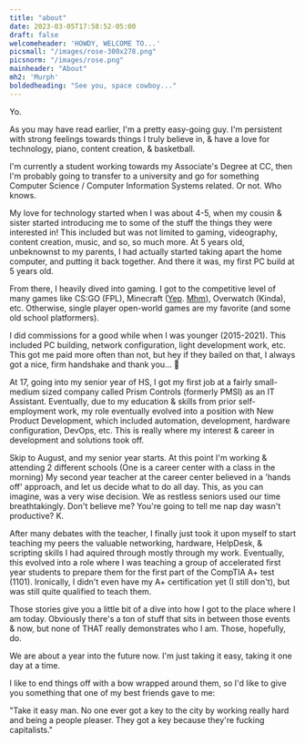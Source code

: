 ```yaml
---
title: "about"
date: 2023-03-05T17:58:52-05:00
draft: false
welcomeheader: 'HOWDY, WELCOME TO...'
picsmall: "/images/rose-300x278.png"
picsnorm: "/images/rose.png"
mainheader: "About"
mh2: 'Murph'
boldedheading: "See you, space cowboy..."
---
```

Yo. 

As you may have read earlier, I'm a pretty easy-going guy. I'm persistent 
with strong feelings towards things I truly believe in, & 
have a love for technology, piano, content creation, & basketball.

I'm currently a student working towards my Associate's Degree at CC, 
then I'm probably going to transfer to a university and go for something Computer Science / 
Computer Information Systems related. Or not. Who knows.

My love for technology started when I was about 4-5, when my cousin & sister started introducing me to
some of the stuff the things they were interested in! This included but was not limited to gaming, videography,
content creation, music, and so, so much more. At 5 years old, unbeknownst to my parents, I had actually
started taking apart the home computer, and putting it back together. And there it was, my first PC build
at 5 years old.

From there, I heavily dived into gaming. I got to the competitive level of many games 
like CS:GO (FPL), Minecraft ([Yep](https://www.youtube.com/watch?v=Ow8ipShBHN4). [Mhm](https://www.youtube.com/watch?v=R1EHUBDeaPg)), 
Overwatch (Kinda), etc. Otherwise, single player open-world games are my favorite (and some old school platformers).

I did commissions for a good while when I was younger (2015-2021). This included PC building, network configuration, 
light development work, etc. This got me paid more often than not, but hey if they bailed on that, I always got a nice, firm handshake
and thank you... 🥲

At 17, going into my senior year of HS, I got my first job at a fairly small-medium 
sized company called Prism Controls (formerly PMSI) as an IT Assistant. 
Eventually, due to my education & skills from prior self-employment work, my role eventually evolved 
into a position with New Product Development, which included automation, development, hardware configuration, 
DevOps, etc. This is really where my interest & career in development and solutions took off. 

Skip to August, and my senior year starts. At this point I'm working & attending 2 different schools (One is a career center with a class in the morning) 
My second year teacher at the career center believed in a 'hands off' approach, and let us decide  what to do all day. 
This, as you can imagine, was a very wise decision. We as restless seniors used our time breathtakingly. Don't believe me? 
You're going to tell me nap day wasn't productive? K.

After many debates with the teacher, I finally just took it upon myself to start teaching my peers the valuable networking, hardware, 
HelpDesk, & scripting skills I had aquired through mostly through my work. Eventually, this evolved into a role where I was teaching a 
group of accelerated first year students to prepare them for the first part of the CompTIA A+ test (1101). Ironically, I didn't even 
have my A+ certification yet (I still don't), but was still quite qualified to teach them.

Those stories give you a little bit of a dive into how I got to the place where I am today. Obviously there's a ton of stuff that 
sits in between those events & now, but none of THAT really demonstrates who I am. Those, hopefully, do. 

We are about a year into the future now. I'm just taking it easy, taking it one day at a time. 

I like to end things off with a bow wrapped around them, so I'd like to give you something that one of my best friends gave to me:

"Take it easy man. No one ever got a key to the city by working really hard and being a people pleaser. They got a key because they're fucking capitalists."
